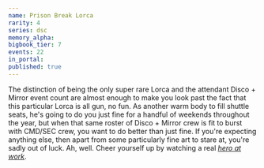 ```yaml
---
name: Prison Break Lorca
rarity: 4
series: dsc
memory_alpha:
bigbook_tier: 7
events: 22
in_portal:
published: true
---
```


The distinction of being the only super rare Lorca and the attendant Disco + Mirror event count are almost enough to make you look past the fact that this particular Lorca is all gun, no fun. As another warm body to fill shuttle seats, he's going to do you just fine for a handful of weekends throughout the year, but when that same roster of Disco + Mirror crew is fit to burst with CMD/SEC crew, you want to do better than just fine. If you're expecting anything else, then apart from some particularly fine art to stare at, you're sadly out of luck. Ah, well. Cheer yourself up by watching a real [_hero at work_](https://www.youtube.com/watch?v=AlEFJlkLeWA).
